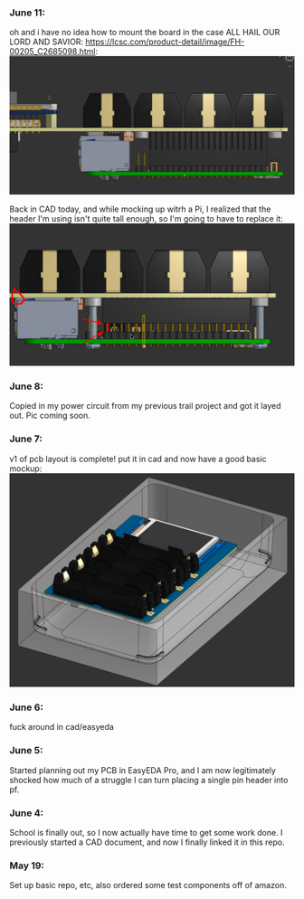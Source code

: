 ### June 11:
oh and i have no idea how to mount the board in the case
ALL HAIL OUR LORD AND SAVIOR: https://lcsc.com/product-detail/image/FH-00205_C2685098.html:
![](images/hellyeah.png)

Back in CAD today, and while mocking up witrh a Pi, I realized that the header I'm using isn't quite tall enough, so I'm going to have to replace it:
![](images/uhoh.png)

### June 8:
Copied in my power circuit from my previous trail project and got it layed out. Pic coming soon.

### June 7:
v1 of pcb layout is complete! put it in cad and now have a good basic mockup:
![](images/cad1.png)

### June 6:
fuck around in cad/easyeda

### June 5:
Started planning out my PCB in EasyEDA Pro, and I am now legitimately shocked how much of a struggle I can turn placing a single pin header into pf. 

### June 4:
School is finally out, so I now actually have time to get some work done. I previously started a CAD document, and now I finally linked it in this repo.

### May 19:
Set up basic repo, etc, also ordered some test components off of amazon.

